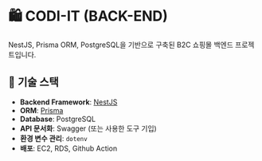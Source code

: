 # 🛍️ CODI-IT (BACK-END)

NestJS, Prisma ORM, PostgreSQL을 기반으로 구축된 B2C 쇼핑몰 백엔드 프로젝트입니다.

## 📌 기술 스택

- **Backend Framework**: [NestJS](https://nestjs.com/)
- **ORM**: [Prisma](https://www.prisma.io/)
- **Database**: PostgreSQL
- **API 문서화**: Swagger (또는 사용한 도구 기입)
- **환경 변수 관리**: `dotenv`
- **배포**: EC2, RDS, Github Action
